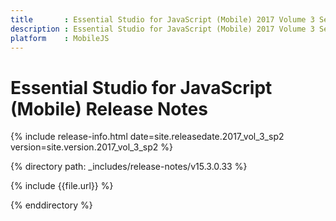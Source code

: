 ```yaml
---
title       : Essential Studio for JavaScript (Mobile) 2017 Volume 3 Service Pack 2 Release Notes
description : Essential Studio for JavaScript (Mobile) 2017 Volume 3 Service Pack 2 Release Notes
platform    : MobileJS
---
```


# Essential Studio for JavaScript (Mobile) Release Notes

{% include release-info.html date=site.releasedate.2017_vol_3_sp2 version=site.version.2017_vol_3_sp2 %} 

{% directory path: _includes/release-notes/v15.3.0.33 %}

{% include {{file.url}} %}

{% enddirectory %}